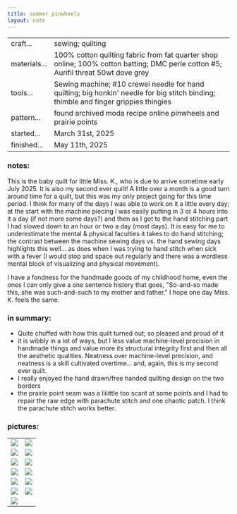 ```yaml
---
title: summer pinwheels
layout: note 
---
```


|||
|-|-| 
|craft...| sewing; quilting
|materials...| 100% cotton quilting fabric from fat quarter shop online; 100% cotton batting; DMC perle cotton #5; Aurifil threat 50wt dove grey
|tools...| Sewing machine; #10 crewel needle for hand quilting; big honkin' needle for big stitch binding; thimble and finger grippies thingies
|pattern...| found archived moda recipe online pinwheels and prairie points
|started...| March 31st, 2025
|finished...| May 11th, 2025

### notes:

This is the baby quilt for little Miss. K., who is due to arrive sometime early July 2025. It is also my second ever quilt! A little over a month is a good turn around time for a quilt, but this was my only project going for this time period. I think for many of the days I was able to work on it a little every day; at the start with the machine piecing I was easily putting in 3 or 4 hours into it a day (if not more some days?) and then as I got to the hand stitching part I had slowed down to an hour or two a day (most days). It is easy for me to underestimate the mental & physical faculties it takes to do hand stitching; the contrast between the machine sewing days vs. the hand sewing days highlights this well... as does when I was trying to hand stitch when sick with a fever (I would stop and space out regularly and there was a wordless mental block of visualizing and physical movement).

 I have a fondness for the handmade goods of my childhood home, even the ones I can only give a one sentence history that goes, "So-and-so made this, she was such-and-such to my mother and father." I hope one day Miss. K. feels the same.

### in summary:

* Quite chuffed with how this quilt turned out; so pleased and proud of it
* it is wibbly in a lot of ways, but I less value machine-level precision in handmade things and value more its structural integrity first and then all the aesthetic qualities. Neatness over machine-level precision, and neatness is a skill cultivated overtime... and, again, this is my second ever quilt.
* I really enjoyed the hand drawn/free handed quilting design on the two borders
* the prairie point seam was a liiiittle too scant at some points and I had to repair the raw edge with parachute stitch and one chaotic patch. I think the parachute stitch works better. 

### pictures:

<table>
	<tr>
		<td><img src="{{ site.baseurl }}\assets\summer pinwheels\sp progress 1.jpg"/></td>
		<td><img src="{{ site.baseurl }}\assets\summer pinwheels\sp progress 2.jpg"/></td>
	</tr>
	<tr>
		<td><img src="{{ site.baseurl }}\assets\summer pinwheels\sp progress 3.jpg"/></td>
		<td><img src="{{ site.baseurl }}\assets\summer pinwheels\sp progress 4.jpg"/></td>
	</tr>
	<tr>
		<td><img src="{{ site.baseurl }}\assets\summer pinwheels\sp progress 5.jpg"/></td>
		<td><img src="{{ site.baseurl }}\assets\summer pinwheels\sp progress 6.jpg"/></td>
	</tr>
	<tr>
		<td><img src="{{ site.baseurl }}\assets\summer pinwheels\sp progress 7.jpg"/></td>
		<td><img src="{{ site.baseurl }}\assets\summer pinwheels\sp progress 8.jpg"/></td>
	</tr>
	<tr>
		<td><img src="{{ site.baseurl }}\assets\summer pinwheels\sp progress 9.jpg"/></td>
		<td><img src="{{ site.baseurl }}\assets\summer pinwheels\sp progress 10.jpg"/></td>
	</tr>
	<tr>
		<td><img src="{{ site.baseurl }}\assets\summer pinwheels\sp progress 11.jpg"/></td>
		<td><img src="{{ site.baseurl }}\assets\summer pinwheels\sp progress 12.jpg"/></td>
	</tr>
	<tr>
		<td><img src="{{ site.baseurl }}\assets\summer pinwheels\sp progress 13.jpg"/></td>
	</tr>
</table>
